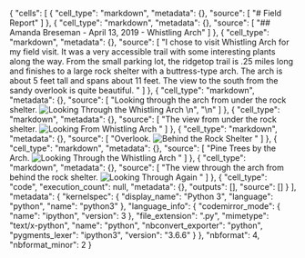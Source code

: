 {
 "cells": [
  {
   "cell_type": "markdown",
   "metadata": {},
   "source": [
    "# Field Report"
   ]
  },
  {
   "cell_type": "markdown",
   "metadata": {},
   "source": [
    "## Amanda Breseman - April 13, 2019 - Whistling Arch"
   ]
  },
  {
   "cell_type": "markdown",
   "metadata": {},
   "source": [
    "I chose to visit Whistling Arch for my field visit. It was a very accessible trail with some interesting plants along the way. From the small parking lot, the ridgetop trail is .25 miles long and finishes to a large rock shelter with a buttress-type arch. The arch is about 5 feet tall and spans about 11 feet. The view to the south from the sandy overlook is quite beautiful. "
   ]
  },
  {
   "cell_type": "markdown",
   "metadata": {},
   "source": [
    "Looking through the arch from under the rock shelter. ![Looking Through the Whistling Arch](https://live.staticflickr.com/65535/33874170078_226eb9fd87_k.jpg)   \n",
    "\n"
   ]
  },
  {
   "cell_type": "markdown",
   "metadata": {},
   "source": [
    "The view from under the rock shelter. ![Looking From Whistling Arch](https://live.staticflickr.com/65535/40784721873_01d11694c8_k.jpg)   "
   ]
  },
  {
   "cell_type": "markdown",
   "metadata": {},
   "source": [
    "Overlook. ![Behind the Rock Shelter](https://live.staticflickr.com/65535/33874171458_ab6d78e29d_z.jpg)   "
   ]
  },
  {
   "cell_type": "markdown",
   "metadata": {},
   "source": [
    "Pine Trees by the Arch. ![Looking Through the Whistling Arch](https://live.staticflickr.com/65535/40784723243_054fe7c1f3_k.jpg)  "
   ]
  },
  {
   "cell_type": "markdown",
   "metadata": {},
   "source": [
    "The view through the arch from behind the rock shelter. ![Looking Through Again](https://live.staticflickr.com/65535/33874171898_2f3b63ab45_k.jpg)  "
   ]
  },
  {
   "cell_type": "code",
   "execution_count": null,
   "metadata": {},
   "outputs": [],
   "source": []
  }
 ],
 "metadata": {
  "kernelspec": {
   "display_name": "Python 3",
   "language": "python",
   "name": "python3"
  },
  "language_info": {
   "codemirror_mode": {
    "name": "ipython",
    "version": 3
   },
   "file_extension": ".py",
   "mimetype": "text/x-python",
   "name": "python",
   "nbconvert_exporter": "python",
   "pygments_lexer": "ipython3",
   "version": "3.6.6"
  }
 },
 "nbformat": 4,
 "nbformat_minor": 2
}
